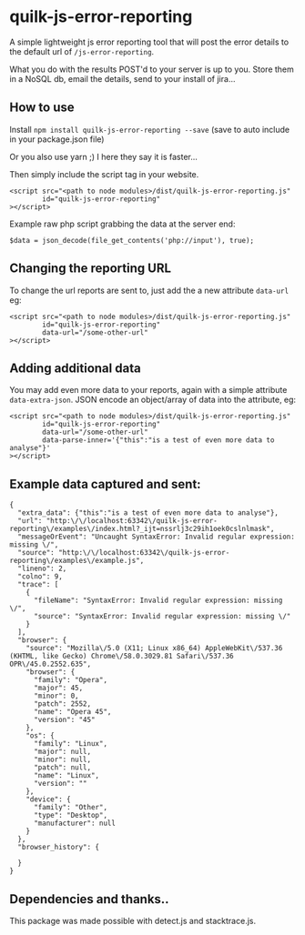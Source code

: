 # quilk-js-error-reporting

A simple lightweight js error reporting tool that will post the error details to the default url of `/js-error-reporting`.

What you do with the results POST'd to your server is up to you. Store them in a NoSQL db, email the details, send to your install of jira...

## How to use

Install `npm install quilk-js-error-reporting --save` (save to auto include in your package.json file)

Or you also use yarn ;) I here they say it is faster...


Then simply include the script tag in your website.
```
<script src="<path to node modules>/dist/quilk-js-error-reporting.js" 
        id="quilk-js-error-reporting"
></script>
```

Example raw php script grabbing the data at the server end:
```
$data = json_decode(file_get_contents('php://input'), true);
```

## Changing the reporting URL
To change the url reports are sent to, just add the a new attribute `data-url` eg:
```
<script src="<path to node modules>/dist/quilk-js-error-reporting.js" 
        id="quilk-js-error-reporting"
        data-url="/some-other-url"
></script>
```

## Adding additional data
You may add even more data to your reports, again with a simple attribute `data-extra-json`. JSON encode an object/array of data into the attribute, eg:
```
<script src="<path to node modules>/dist/quilk-js-error-reporting.js" 
        id="quilk-js-error-reporting"
        data-url="/some-other-url"
        data-parse-inner='{"this":"is a test of even more data to analyse"}'
></script>
```


## Example data captured and sent:
```
{
  "extra_data": {"this":"is a test of even more data to analyse"},
  "url": "http:\/\/localhost:63342\/quilk-js-error-reporting\/examples\/index.html?_ijt=nssrlj3c29ih1oek0cslnlmask",
  "messageOrEvent": "Uncaught SyntaxError: Invalid regular expression: missing \/",
  "source": "http:\/\/localhost:63342\/quilk-js-error-reporting\/examples\/example.js",
  "lineno": 2,
  "colno": 9,
  "trace": [
    {
      "fileName": "SyntaxError: Invalid regular expression: missing \/",
      "source": "SyntaxError: Invalid regular expression: missing \/"
    }
  ],
  "browser": {
    "source": "Mozilla\/5.0 (X11; Linux x86_64) AppleWebKit\/537.36 (KHTML, like Gecko) Chrome\/58.0.3029.81 Safari\/537.36 OPR\/45.0.2552.635",
    "browser": {
      "family": "Opera",
      "major": 45,
      "minor": 0,
      "patch": 2552,
      "name": "Opera 45",
      "version": "45"
    },
    "os": {
      "family": "Linux",
      "major": null,
      "minor": null,
      "patch": null,
      "name": "Linux",
      "version": ""
    },
    "device": {
      "family": "Other",
      "type": "Desktop",
      "manufacturer": null
    }
  },
  "browser_history": {
    
  }
}
```


## Dependencies and thanks..
This package was made possible with detect.js and stacktrace.js.